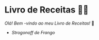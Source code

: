 # Livro de Receitas :man_cook: 



*Olá! Bem -vindo ao meu Livro de Receitas!*  :wave:

- *Strogonoff de Frango*

   